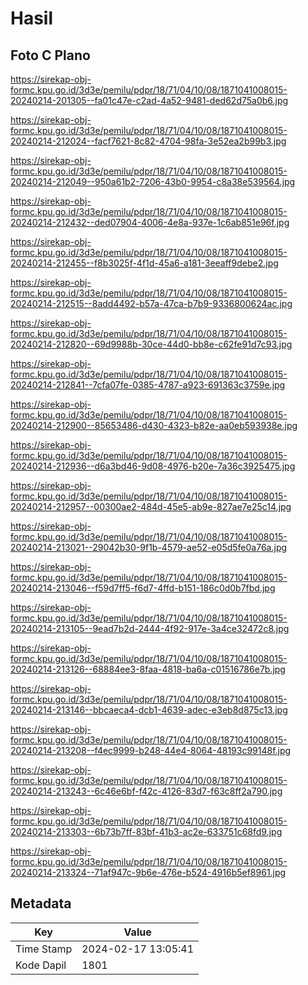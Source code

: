 # Hasil

## Foto C Plano

https://sirekap-obj-formc.kpu.go.id/3d3e/pemilu/pdpr/18/71/04/10/08/1871041008015-20240214-201305--fa01c47e-c2ad-4a52-9481-ded62d75a0b6.jpg

https://sirekap-obj-formc.kpu.go.id/3d3e/pemilu/pdpr/18/71/04/10/08/1871041008015-20240214-212024--facf7621-8c82-4704-98fa-3e52ea2b99b3.jpg

https://sirekap-obj-formc.kpu.go.id/3d3e/pemilu/pdpr/18/71/04/10/08/1871041008015-20240214-212049--950a61b2-7206-43b0-9954-c8a38e539564.jpg

https://sirekap-obj-formc.kpu.go.id/3d3e/pemilu/pdpr/18/71/04/10/08/1871041008015-20240214-212432--ded07904-4006-4e8a-937e-1c6ab851e96f.jpg

https://sirekap-obj-formc.kpu.go.id/3d3e/pemilu/pdpr/18/71/04/10/08/1871041008015-20240214-212455--f8b3025f-4f1d-45a6-a181-3eeaff9debe2.jpg

https://sirekap-obj-formc.kpu.go.id/3d3e/pemilu/pdpr/18/71/04/10/08/1871041008015-20240214-212515--8add4492-b57a-47ca-b7b9-9336800624ac.jpg

https://sirekap-obj-formc.kpu.go.id/3d3e/pemilu/pdpr/18/71/04/10/08/1871041008015-20240214-212820--69d9988b-30ce-44d0-bb8e-c62fe91d7c93.jpg

https://sirekap-obj-formc.kpu.go.id/3d3e/pemilu/pdpr/18/71/04/10/08/1871041008015-20240214-212841--7cfa07fe-0385-4787-a923-691363c3759e.jpg

https://sirekap-obj-formc.kpu.go.id/3d3e/pemilu/pdpr/18/71/04/10/08/1871041008015-20240214-212900--85653486-d430-4323-b82e-aa0eb593938e.jpg

https://sirekap-obj-formc.kpu.go.id/3d3e/pemilu/pdpr/18/71/04/10/08/1871041008015-20240214-212936--d6a3bd46-9d08-4976-b20e-7a36c3925475.jpg

https://sirekap-obj-formc.kpu.go.id/3d3e/pemilu/pdpr/18/71/04/10/08/1871041008015-20240214-212957--00300ae2-484d-45e5-ab9e-827ae7e25c14.jpg

https://sirekap-obj-formc.kpu.go.id/3d3e/pemilu/pdpr/18/71/04/10/08/1871041008015-20240214-213021--29042b30-9f1b-4579-ae52-e05d5fe0a76a.jpg

https://sirekap-obj-formc.kpu.go.id/3d3e/pemilu/pdpr/18/71/04/10/08/1871041008015-20240214-213046--f59d7ff5-f6d7-4ffd-b151-186c0d0b7fbd.jpg

https://sirekap-obj-formc.kpu.go.id/3d3e/pemilu/pdpr/18/71/04/10/08/1871041008015-20240214-213105--9ead7b2d-2444-4f92-917e-3a4ce32472c8.jpg

https://sirekap-obj-formc.kpu.go.id/3d3e/pemilu/pdpr/18/71/04/10/08/1871041008015-20240214-213126--68884ee3-8faa-4818-ba6a-c01516786e7b.jpg

https://sirekap-obj-formc.kpu.go.id/3d3e/pemilu/pdpr/18/71/04/10/08/1871041008015-20240214-213146--bbcaeca4-dcb1-4639-adec-e3eb8d875c13.jpg

https://sirekap-obj-formc.kpu.go.id/3d3e/pemilu/pdpr/18/71/04/10/08/1871041008015-20240214-213208--f4ec9999-b248-44e4-8064-48193c99148f.jpg

https://sirekap-obj-formc.kpu.go.id/3d3e/pemilu/pdpr/18/71/04/10/08/1871041008015-20240214-213243--6c46e6bf-f42c-4126-83d7-f63c8ff2a790.jpg

https://sirekap-obj-formc.kpu.go.id/3d3e/pemilu/pdpr/18/71/04/10/08/1871041008015-20240214-213303--6b73b7ff-83bf-41b3-ac2e-633751c68fd9.jpg

https://sirekap-obj-formc.kpu.go.id/3d3e/pemilu/pdpr/18/71/04/10/08/1871041008015-20240214-213324--71af947c-9b6e-476e-b524-4916b5ef8961.jpg


## Metadata

| Key        | Value               |
| ---------- | ------------------- |
| Time Stamp | 2024-02-17 13:05:41 |
| Kode Dapil | 1801                |



